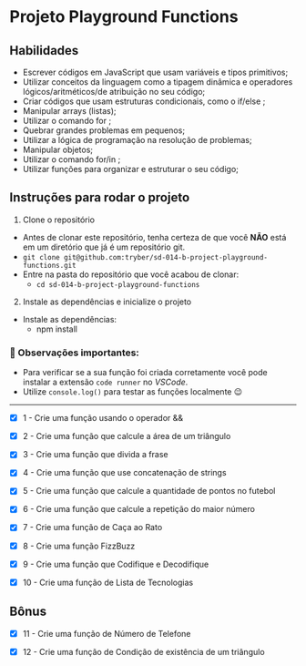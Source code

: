# Projeto Playground Functions

## Habilidades

- Escrever códigos em JavaScript que usam variáveis e tipos primitivos;
- Utilizar conceitos da linguagem como a tipagem dinâmica e operadores lógicos/aritméticos/de atribuição no seu código;
- Criar códigos que usam estruturas condicionais, como o if/else ;
- Manipular arrays (listas);
- Utilizar o comando for ;
- Quebrar grandes problemas em pequenos;
- Utilizar a lógica de programação na resolução de problemas;
- Manipular objetos;
- Utilizar o comando for/in ;
- Utilizar funções para organizar e estruturar o seu código;


## Instruções para rodar o projeto

1. Clone o repositório
  * Antes de clonar este repositório, tenha certeza de que você **NÃO** está em um diretório que já é um repositório git.
  * `git clone git@github.com:tryber/sd-014-b-project-playground-functions.git`
  * Entre na pasta do repositório que você acabou de clonar:
    * `cd sd-014-b-project-playground-functions`

2. Instale as dependências e inicialize o projeto
  * Instale as dependências:
    * npm install


### 👀 Observações importantes:

* Para verificar se a sua função foi criada corretamente você pode instalar a extensão `code runner` no _VSCode_.
* Utilize `console.log()` para testar as funções localmente 😉

---

- [x] 1 - Crie uma função usando o operador &&

- [x] 2 - Crie uma função que calcule a área de um triângulo

- [x] 3 - Crie uma função que divida a frase

- [x] 4 - Crie uma função que use concatenação de strings

- [x] 5 - Crie uma função que calcule a quantidade de pontos no futebol

- [x] 6 - Crie uma função que calcule a repetição do maior número

- [x] 7 - Crie uma função de Caça ao Rato

- [x] 8 - Crie uma função FizzBuzz

- [x] 9 - Crie uma função que Codifique e Decodifique

- [x] 10 - Crie uma função de Lista de Tecnologias

## Bônus

- [x] 11 - Crie uma função de Número de Telefone

- [x] 12 - Crie uma função de Condição de existência de um triângulo
